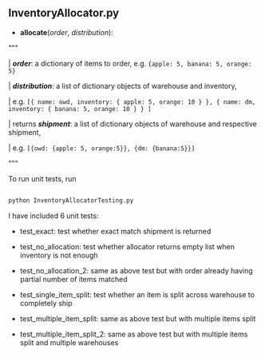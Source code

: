 
## InventoryAllocator.py

- ****allocate****(*_order_*, *_distribution_*):

"""

| **_order_**: a dictionary of items to order, e.g. `{apple: 5, banana: 5, orange: 5}`

| **_distribution_**: a list of dictionary objects of warehouse and inventory,

| e.g. `[{ name: owd, inventory: { apple: 5, orange: 10 } }, { name: dm, inventory: { banana: 5, orange: 10 } } ]`

| returns **_shipment_**: a list of dictionary objects of warehouse and respective shipment,

| e.g. `[{owd: {apple: 5, orange:5}}, {dm: {banana:5}}]`

"""  

To run unit tests, run

```bash

python InventoryAllocatorTesting.py

```

I have included 6 unit tests:

- test_exact: test whether exact match shipment is returned

- test_no_allocation: test whether allocator returns empty list when inventory is not enough

- test_no_allocation_2: same as above test but with order already having partial number of items matched

- test_single_item_split: test whether an item is split across warehouse to completely ship

- test_multiple_item_split: same as above test but with multiple items split

- test_multiple_item_split_2: same as above test but with multiple items split and multiple warehouses

